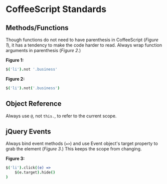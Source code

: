 # CoffeeScript Standards

## Methods/Functions

Though functions do not need to have parenthesis in CoffeeScript (*Figure 1*), it has a tendency to make the code harder to read. Always wrap function arguments in parenthesis (*Figure 2*.)

**Figure 1:**
```CoffeeScript
$('li').not '.business'
```

**Figure 2:**
```CoffeeScript
$('li').not('.business')
```

## Object Reference

Always use `@`, not `this.`, to refer to the current scope.

## jQuery Events

Always bind event methods (`=>`) and use Event object's target property to grab the element (*Figure 3*.) This keeps the scope from changing.

**Figure 3:**
```CoffeeScript
$('li').click((e) =>
	$(e.target).hide()
)
```